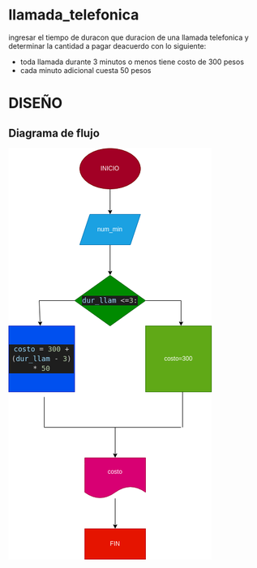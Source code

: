 # llamada_telefonica

ingresar el tiempo de duracon que duracion de una llamada telefonica y determinar la cantidad a pagar deacuerdo con lo siguiente:
- toda llamada durante 3 minutos o menos tiene costo de 300 pesos
- cada minuto adicional cuesta 50 pesos 
# DISEÑO

## Diagrama de flujo

![Diagrama de flujo](diagrama.png "Diagrama de flujo")